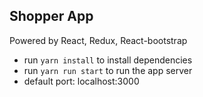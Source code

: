 ## Shopper App

Powered by React, Redux, React-bootstrap

- run `yarn install` to install dependencies
- run `yarn run start` to run the app server
- default port: localhost:3000